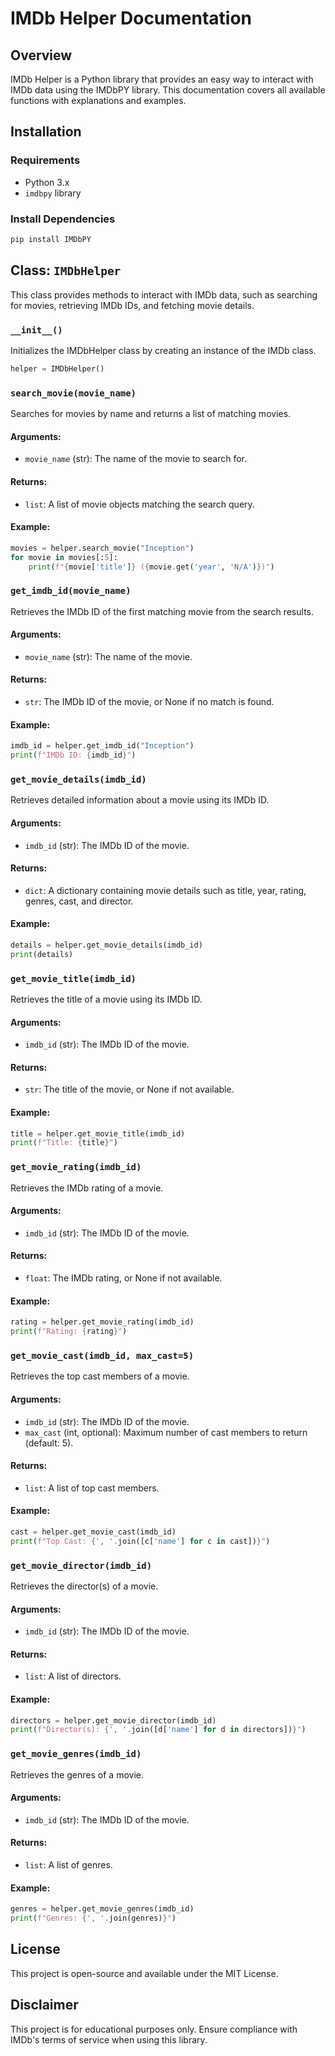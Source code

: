 # IMDb Helper Documentation

## Overview
IMDb Helper is a Python library that provides an easy way to interact with IMDb data using the IMDbPY library. This documentation covers all available functions with explanations and examples.

## Installation
### Requirements
- Python 3.x
- `imdbpy` library

### Install Dependencies
```sh
pip install IMDbPY
```

## Class: `IMDbHelper`
This class provides methods to interact with IMDb data, such as searching for movies, retrieving IMDb IDs, and fetching movie details.

### **`__init__()`**
Initializes the IMDbHelper class by creating an instance of the IMDb class.
```python
helper = IMDbHelper()
```

### **`search_movie(movie_name)`**
Searches for movies by name and returns a list of matching movies.

#### **Arguments:**
- `movie_name` (str): The name of the movie to search for.

#### **Returns:**
- `list`: A list of movie objects matching the search query.

#### **Example:**
```python
movies = helper.search_movie("Inception")
for movie in movies[:5]:
    print(f"{movie['title']} ({movie.get('year', 'N/A')})")
```

### **`get_imdb_id(movie_name)`**
Retrieves the IMDb ID of the first matching movie from the search results.

#### **Arguments:**
- `movie_name` (str): The name of the movie.

#### **Returns:**
- `str`: The IMDb ID of the movie, or None if no match is found.

#### **Example:**
```python
imdb_id = helper.get_imdb_id("Inception")
print(f"IMDb ID: {imdb_id}")
```

### **`get_movie_details(imdb_id)`**
Retrieves detailed information about a movie using its IMDb ID.

#### **Arguments:**
- `imdb_id` (str): The IMDb ID of the movie.

#### **Returns:**
- `dict`: A dictionary containing movie details such as title, year, rating, genres, cast, and director.

#### **Example:**
```python
details = helper.get_movie_details(imdb_id)
print(details)
```

### **`get_movie_title(imdb_id)`**
Retrieves the title of a movie using its IMDb ID.

#### **Arguments:**
- `imdb_id` (str): The IMDb ID of the movie.

#### **Returns:**
- `str`: The title of the movie, or None if not available.

#### **Example:**
```python
title = helper.get_movie_title(imdb_id)
print(f"Title: {title}")
```

### **`get_movie_rating(imdb_id)`**
Retrieves the IMDb rating of a movie.

#### **Arguments:**
- `imdb_id` (str): The IMDb ID of the movie.

#### **Returns:**
- `float`: The IMDb rating, or None if not available.

#### **Example:**
```python
rating = helper.get_movie_rating(imdb_id)
print(f"Rating: {rating}")
```

### **`get_movie_cast(imdb_id, max_cast=5)`**
Retrieves the top cast members of a movie.

#### **Arguments:**
- `imdb_id` (str): The IMDb ID of the movie.
- `max_cast` (int, optional): Maximum number of cast members to return (default: 5).

#### **Returns:**
- `list`: A list of top cast members.

#### **Example:**
```python
cast = helper.get_movie_cast(imdb_id)
print(f"Top Cast: {', '.join([c['name'] for c in cast])}")
```

### **`get_movie_director(imdb_id)`**
Retrieves the director(s) of a movie.

#### **Arguments:**
- `imdb_id` (str): The IMDb ID of the movie.

#### **Returns:**
- `list`: A list of directors.

#### **Example:**
```python
directors = helper.get_movie_director(imdb_id)
print(f"Director(s): {', '.join([d['name'] for d in directors])}")
```

### **`get_movie_genres(imdb_id)`**
Retrieves the genres of a movie.

#### **Arguments:**
- `imdb_id` (str): The IMDb ID of the movie.

#### **Returns:**
- `list`: A list of genres.

#### **Example:**
```python
genres = helper.get_movie_genres(imdb_id)
print(f"Genres: {', '.join(genres)}")
```

## License
This project is open-source and available under the MIT License.

## Disclaimer
This project is for educational purposes only. Ensure compliance with IMDb's terms of service when using this library.


